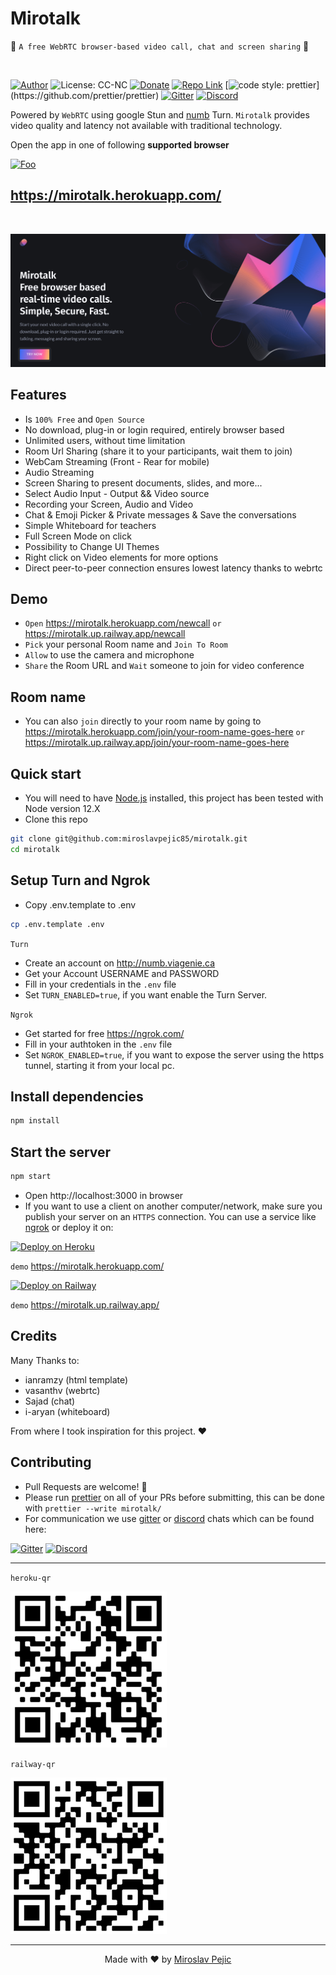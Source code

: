 # Mirotalk

🚀 `A free WebRTC browser-based video call, chat and screen sharing` 🚀

<br>

[//]: https://img.shields.io/badge/<LABEL>-<MESSAGE>-<COLOR>

[![Author](https://img.shields.io/badge/Author-miro-brightgreen.svg)](https://www.linkedin.com/in/miroslav-pejic-976a07101/)
![License: CC-NC](https://img.shields.io/badge/License-CCNC-blue.svg)
[![Donate](https://img.shields.io/badge/Donate-PayPal-brightgreen.svg)](https://paypal.me/MiroslavPejic?locale.x=it_IT)
[![Repo Link](https://img.shields.io/badge/Repo-Link-black.svg)](https://github.com/miroslavpejic85/mirotalk)
[![code style: prettier](https://img.shields.io/badge/code_style-prettier-ff69b4.svg?)](https://github.com/prettier/prettier)
[![Gitter](https://badges.gitter.im/mirotalk/community.svg)](https://gitter.im/mirotalk/community?utm_source=badge&utm_medium=badge&utm_campaign=pr-badge)
[![Discord](https://img.shields.io/badge/chat-discord-green)](https://discord.gg/c5AZn8yKbQ)

Powered by `WebRTC` using google Stun and [numb](http://numb.viagenie.ca/) Turn. `Mirotalk` provides video quality and latency not available with traditional technology.

Open the app in one of following **supported browser**

[//]: #![webrtc](www/images/webrtc.png)

[![Foo](www/images/browsers.png)](https://mirotalk.herokuapp.com/)

## https://mirotalk.herokuapp.com/

<br>

[![mirotalk](www/images/preview.png)](https://mirotalk.herokuapp.com/)

## Features

- Is `100% Free` and `Open Source`
- No download, plug-in or login required, entirely browser based
- Unlimited users, without time limitation
- Room Url Sharing (share it to your participants, wait them to join)
- WebCam Streaming (Front - Rear for mobile)
- Audio Streaming
- Screen Sharing to present documents, slides, and more...
- Select Audio Input - Output && Video source
- Recording your Screen, Audio and Video
- Chat & Emoji Picker & Private messages & Save the conversations
- Simple Whiteboard for teachers
- Full Screen Mode on click
- Possibility to Change UI Themes
- Right click on Video elements for more options
- Direct peer-to-peer connection ensures lowest latency thanks to webrtc

## Demo

- `Open` https://mirotalk.herokuapp.com/newcall `or` https://mirotalk.up.railway.app/newcall
- `Pick` your personal Room name and `Join To Room`
- `Allow` to use the camera and microphone
- `Share` the Room URL and `Wait` someone to join for video conference

## Room name

- You can also `join` directly to your room name by going to https://mirotalk.herokuapp.com/join/your-room-name-goes-here `or` https://mirotalk.up.railway.app/join/your-room-name-goes-here

## Quick start

- You will need to have [Node.js](https://nodejs.org/it/) installed, this project has been tested with Node version 12.X
- Clone this repo

```bash
git clone git@github.com:miroslavpejic85/mirotalk.git
cd mirotalk
```

## Setup Turn and Ngrok

- Copy .env.template to .env

```bash
cp .env.template .env
```

`Turn`

- Create an account on http://numb.viagenie.ca
- Get your Account USERNAME and PASSWORD
- Fill in your credentials in the `.env` file
- Set `TURN_ENABLED=true`, if you want enable the Turn Server.

`Ngrok`

- Get started for free https://ngrok.com/
- Fill in your authtoken in the `.env` file
- Set `NGROK_ENABLED=true`, if you want to expose the server using the https tunnel, starting it from your local pc.

## Install dependencies

```js
npm install
```

## Start the server

```js
npm start
```

- Open http://localhost:3000 in browser
- If you want to use a client on another computer/network, make sure you publish your server on an `HTTPS` connection.
  You can use a service like [ngrok](https://ngrok.com/) or deploy it on:

[![Deploy on Heroku](https://www.herokucdn.com/deploy/button.svg)](https://www.heroku.com/)

`demo` https://mirotalk.herokuapp.com/

[![Deploy on Railway](https://railway.app/button.svg)](https://railway.app)

`demo` https://mirotalk.up.railway.app/

## Credits

Many Thanks to:

- ianramzy (html template)
- vasanthv (webrtc)
- Sajad (chat)
- i-aryan (whiteboard)

From where I took inspiration for this project. ❤️

## Contributing

- Pull Requests are welcome! :slightly_smiling_face:
- Please run [prettier](https://prettier.io) on all of your PRs before submitting, this can be done with `prettier --write mirotalk/`
- For communication we use [gitter](https://gitter.im/) or [discord](https://discord.com/) chats which can be found here:

[![Gitter](https://badges.gitter.im/mirotalk/community.svg)](https://gitter.im/mirotalk/community?utm_source=badge&utm_medium=badge&utm_campaign=pr-badge) [![Discord](https://img.shields.io/badge/chat-discord-green)](https://discord.gg/c5AZn8yKbQ)

---

`heroku-qr`

![heroku-qr](www/images/mirotalk-heroku-qr.png)

`railway-qr`

![railway-qr](www/images/mirotalk-railway-qr.png)

---

<p align="center"> Made with ❤️ by <a href="https://www.linkedin.com/in/miroslav-pejic-976a07101/">Miroslav Pejic</a></p>
